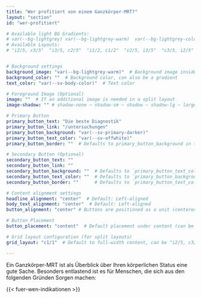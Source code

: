 ```yaml
---
title: "Wer profitiert von einem Ganzkörper‑MRT?"
layout: "section"
id: "wer-profitiert"

# Available light BG Gradients: 
# var(--bg-lightgrey) var(--bg-lightgrey-warm)  var(--bg-lightgrey-cold)  var(--bg-white-gradient)
# Available Layouts: 
# "i2/5, c3/5"  "i3/5, c2/5"  "i1/2, c1/2"  "c2/5, i3/5"  "c3/5, i2/5"  "c1/2, i1/2"  "c1/1"


# Background settings
background_image: "var(--bg-lightgrey-warm)"  # Background image inside home subdirectory
background_color: ""  # Background color, can also be a gradient
text_color: "var(--sv-body-color)"  # Text color

# Foreground Image (Optional)
image: ""  # If an additional image is needed in a split layout
image-shadow: "" # shadow-none – shadow-sm – shadow – shadow-lg – large shadow 

# Primary Button
primary_button_text: "Die beste Diagnostik"
primary_button_link: "/untersuchungen"
primary_button_background: "var(--sv-primary-darker)"
primary_button_text_color: "var(--sv-offwhite)"
primary_button_border: ""  # Defaults to primary_button_background in the partial

# Secondary Button (Optional)
secondary_button_text: ""
secondary_button_link: ""
secondary_button_background: ""  # Defaults to `primary_button_text_color` if left empty
secondary_button_text_color: ""  # Defaults to `primary_button_background` if left empty
secondary_button_border: ""      # Defaults to `primary_button_text_color` if left empty (inverted colors)

# Content alignment settings
headline_alignment: "center"  # Default: Left-aligned
body_text_alignment: "center"  # Default: Left-aligned
button_alignment: "center" # Buttons are positioned as a unit (centered by default)

# Button Placement
button_placement: "content"  # Default placement under content (can be "image")

# Grid layout configuration (for split layouts)
grid_layout: "c1/1"  # Default to full-width content, can be "i2/5, c3/5"

---
```

Ein Ganzkörper-MRT ist als Überblick über Ihren körperlichen Status eine gute Sache. Besonders entlastend ist es für Menschen, die sich aus den folgenden Gründen Sorgen machen:
    
        
        
{{< fuer-wen-indikationen >}}